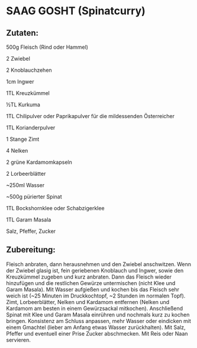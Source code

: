 # SAAG GOSHT (Spinatcurry)

## Zutaten:

500g Fleisch (Rind oder Hammel)

2 Zwiebel

2 Knoblauchzehen

1cm Ingwer

1TL Kreuzkümmel

½TL Kurkuma

1TL Chilipulver oder Paprikapulver für die mildessenden Österreicher

1TL Korianderpulver

1 Stange Zimt

4 Nelken

2 grüne Kardamomkapseln

2 Lorbeerblätter

~250ml Wasser

~500g pürierter Spinat

1TL Bockshornklee oder Schabzigerklee

1TL Garam Masala

Salz, Pfeffer, Zucker

## Zubereitung:

Fleisch anbraten, dann herausnehmen und den Zwiebel anschwitzen. Wenn
der Zwiebel glasig ist, fein geriebenen Knoblauch und Ingwer, sowie den
Kreuzkümmel zugeben und kurz anbraten. Dann das Fleisch wieder
hinzufügen und die restlichen Gewürze untermischen (nicht Klee und Garam
Masala). Mit Wasser aufgießen und kochen bis das Fleisch sehr weich ist
(~25 Minuten im Druckkochtopf, ~2 Stunden im normalen Topf). Zimt,
Lorbeerblätter, Nelken und Kardamom entfernen (Nelken und Kardamom am
besten in einem Gewürzsackal mitkochen). Anschließend Spinat mit Klee
und Garam Masala einrühren und nochmals kurz zu kochen bringen.
Konsistenz am Schluss anpassen, mehr Wasser oder eindicken mit einem
Gmachtel (lieber am Anfang etwas Wasser zurückhalten). Mit Salz, Pfeffer
und eventuell einer Prise Zucker abschmecken. Mit Reis oder Naan
servieren.

